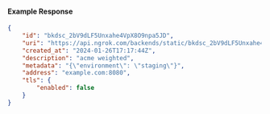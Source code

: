 <!-- Code generated for API Clients. DO NOT EDIT. -->

#### Example Response

```json
{
	"id": "bkdsc_2bV9dLF5Unxahe4VpX8O9npa5JD",
	"uri": "https://api.ngrok.com/backends/static/bkdsc_2bV9dLF5Unxahe4VpX8O9npa5JD",
	"created_at": "2024-01-26T17:17:44Z",
	"description": "acme weighted",
	"metadata": "{\"environment\": \"staging\"}",
	"address": "example.com:8080",
	"tls": {
		"enabled": false
	}
}
```
